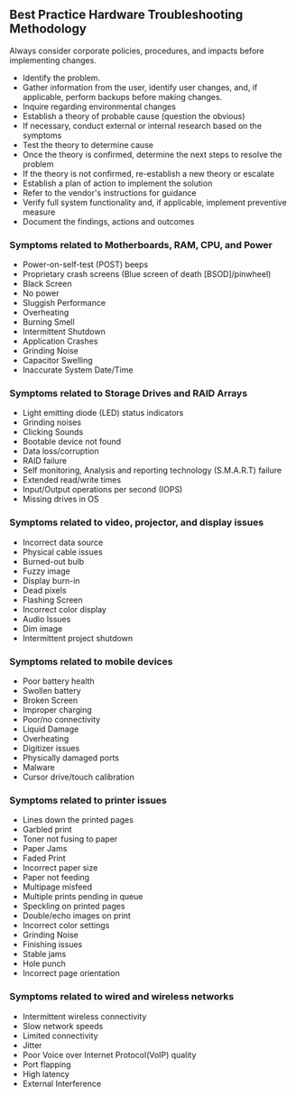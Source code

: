 ## Best Practice Hardware Troubleshooting Methodology

Always consider corporate policies, procedures, and impacts before implementing changes.  
- Identify the problem.
 - Gather information from the user, identify user changes, and, if applicable, perform backups before making changes.
 - Inquire regarding environmental changes
- Establish a theory of probable cause (question the obvious)
 - If necessary, conduct external or internal research based on the symptoms
- Test the theory to determine cause
 - Once the theory is confirmed, determine the next steps to resolve the problem
 - If the theory is not confirmed, re-establish a new theory or escalate
- Establish a plan of action to implement the solution
 - Refer to the vendor's instructions for guidance
- Verify full system functionality and, if applicable, implement preventive measure
- Document the findings, actions and outcomes


### Symptoms related to Motherboards, RAM, CPU, and Power
- Power-on-self-test (POST) beeps
- Proprietary crash screens (Blue screen of death [BSOD]/pinwheel)
- Black Screen
- No power
- Sluggish Performance
- Overheating
- Burning Smell
- Intermittent Shutdown
- Application Crashes
- Grinding Noise
- Capacitor Swelling
- Inaccurate System Date/Time

### Symptoms related to Storage Drives and RAID Arrays
- Light emitting diode (LED) status indicators
- Grinding noises
- Clicking Sounds
- Bootable device not found
- Data loss/corruption
- RAID failure
- Self monitoring, Analysis and reporting technology (S.M.A.R.T) failure
- Extended read/write times
- Input/Output operations per second (IOPS)
- Missing drives in OS

### Symptoms related to video, projector, and display issues
- Incorrect data source
- Physical cable issues
- Burned-out bulb
- Fuzzy image
- Display burn-in
- Dead pixels
- Flashing Screen
- Incorrect color display
- Audio Issues
- Dim image
- Intermittent project shutdown

### Symptoms related to mobile devices
- Poor battery health
- Swollen battery
- Broken Screen
- Improper charging
- Poor/no connectivity
- Liquid Damage
- Overheating
- Digitizer issues
- Physically damaged ports
- Malware
- Cursor drive/touch calibration

### Symptoms related to printer issues
- Lines down the printed pages
- Garbled print
- Toner not fusing to paper
- Paper Jams
- Faded Print
- Incorrect paper size
- Paper not feeding
- Multipage misfeed
- Multiple prints pending in queue
- Speckling on printed pages
- Double/echo images on print
- Incorrect color settings
- Grinding Noise
- Finishing issues
 - Stable jams
 - Hole punch
- Incorrect page orientation

### Symptoms related to wired and wireless networks
- Intermittent wireless connectivity
- Slow network speeds
- Limited connectivity
- Jitter
- Poor Voice over Internet Protocol(VoIP) quality
- Port flapping
- High latency
- External Interference

